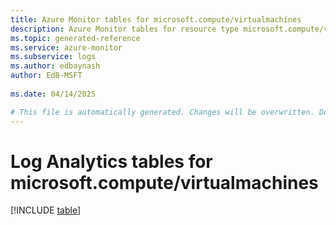```yaml
---
title: Azure Monitor tables for microsoft.compute/virtualmachines
description: Azure Monitor tables for resource type microsoft.compute/virtualmachines
ms.topic: generated-reference
ms.service: azure-monitor
ms.subservice: logs
ms.author: edbaynash
author: EdB-MSFT
   
ms.date: 04/14/2025

# This file is automatically generated. Changes will be overwritten. Do not change this file directly.
---
```


# Log Analytics tables for microsoft.compute/virtualmachines  

[!INCLUDE [table](~/reusable-content/ce-skilling/azure/includes/azure-monitor/reference/tables/microsoft-compute_virtualmachines-include.md)]

